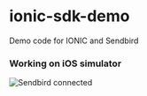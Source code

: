 # ionic-sdk-demo

Demo code for IONIC and Sendbird

### Working on iOS simulator

![Sendbird connected](https://raw.githubusercontent.com/warodri-sendbird/ionic-sdk-demo/main/src/assets/ionic-ios.png)
